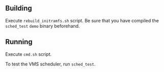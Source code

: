 ## Building

Execute `rebuild_initramfs.sh` script. Be sure that you have compiled the `sched_test` `demo` binary beforehand.

## Running

Execute `cmd.sh` script.

To test the VMS scheduler, run `sched_test`.

